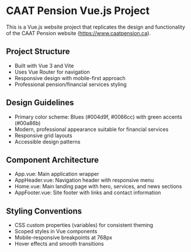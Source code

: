 <!-- Use this file to provide workspace-specific custom instructions to Copilot. For more details, visit https://code.visualstudio.com/docs/copilot/copilot-customization#_use-a-githubcopilotinstructionsmd-file -->

# CAAT Pension Vue.js Project

This is a Vue.js website project that replicates the design and functionality of the CAAT Pension website (https://www.caatpension.ca).

## Project Structure
- Built with Vue 3 and Vite
- Uses Vue Router for navigation
- Responsive design with mobile-first approach
- Professional pension/financial services styling

## Design Guidelines
- Primary color scheme: Blues (#004d9f, #0066cc) with green accents (#00a86b)
- Modern, professional appearance suitable for financial services
- Responsive grid layouts
- Accessible design patterns

## Component Architecture
- App.vue: Main application wrapper
- AppHeader.vue: Navigation header with responsive menu
- Home.vue: Main landing page with hero, services, and news sections
- AppFooter.vue: Site footer with links and contact information

## Styling Conventions
- CSS custom properties (variables) for consistent theming
- Scoped styles in Vue components
- Mobile-responsive breakpoints at 768px
- Hover effects and smooth transitions
